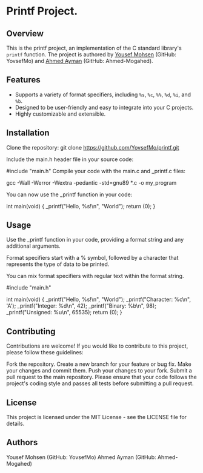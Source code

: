 # Printf Project.

## Overview

This is the printf project, an implementation of the C standard library's `printf` function. The project is authored by [Yousef Mohsen](https://github.com/YovsefMo) (GitHub: YovsefMo) and [Ahmed Ayman](https://github.com/Ahmed-Mogahed) (GitHub: Ahmed-Mogahed).

## Features

- Supports a variety of format specifiers, including `%s`, `%c`, `%%`, `%d`, `%i`, and `%b`.
- Designed to be user-friendly and easy to integrate into your C projects.
- Highly customizable and extensible.

## Installation

Clone the repository:
   git clone https://github.com/YovsefMo/printf.git

Include the main.h header file in your source code:

#include "main.h"
Compile your code with the main.c and _printf.c files:

gcc -Wall -Werror -Wextra -pedantic -std=gnu89 *.c -o my_program

You can now use the _printf function in your code:

int main(void)
{
    _printf("Hello, %s!\n", "World");
    return (0);
}

## Usage
Use the _printf function in your code, providing a format string and any additional arguments.

Format specifiers start with a % symbol, followed by a character that represents the type of data to be printed.

You can mix format specifiers with regular text within the format string.

#include "main.h"

int main(void)
{
    _printf("Hello, %s!\n", "World");
    _printf("Character: %c\n", 'A');
    _printf("Integer: %d\n", 42);
    _printf("Binary: %b\n", 98);
    _printf("Unsigned: %u\n", 65535);
    return (0);
}

## Contributing
Contributions are welcome! If you would like to contribute to this project, please follow these guidelines:

Fork the repository.
Create a new branch for your feature or bug fix.
Make your changes and commit them.
Push your changes to your fork.
Submit a pull request to the main repository.
Please ensure that your code follows the project's coding style and passes all tests before submitting a pull request.

## License
This project is licensed under the MIT License - see the LICENSE file for details.

## Authors
Yousef Mohsen (GitHub: YovsefMo)
Ahmed Ayman (GitHub: Ahmed-Mogahed)

